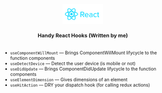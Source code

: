 <div align="center">
    <img src="./react-logo.svg" alt='react-icon' height="25%" width="25%"/>
  <h3>
   Handy React Hooks (Written by me)
    <br />
    <br />
  </h1>
</div>

- `useComponentWillMount` &mdash; Brings ComponentWillMount lifycycle to the function components
- `useDetectDevice` &mdash; Detect the user device (is mobile or not)
- `useDidUpdate` &mdash; Brings ComponentDidUpdate lifycycle to the function components
- `useElementDimension` &mdash; Gives dimensions of an element
- `useHitAction` &mdash; DRY your dispatch hook (for calling redux actions)
